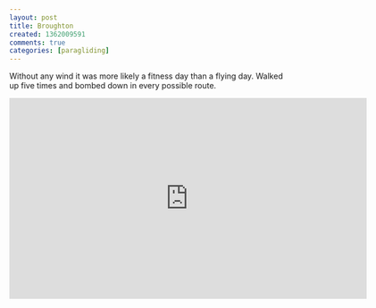 ```yaml
---
layout: post
title: Broughton
created: 1362009591
comments: true
categories: [paragliding]
---
```

Without any wind it was more likely a fitness day than a flying day. Walked up five times and bombed down in every possible route.

<iframe width="640" height="360" src="http://www.youtube.com/embed/Yjg9otBePz0" frameborder="0" allowfullscreen></iframe>
